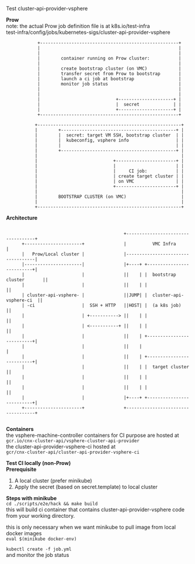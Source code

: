 Test cluster-api-provider-vsphere

**Prow**   
note: the actual Prow job definition file is at k8s.io/test-infra  
test-infra/config/jobs/kubernetes-sigs/cluster-api-provider-vsphere  

```
            +-----------------------------------------------------+
            |                                                     |
            |                                                     |
            |        container running on Prow cluster:           |
            |                                                     |
            |        create bootstrap cluster (on VMC)            |
            |        transfer secret from Prow to bootstrap       |
            |        launch a ci job at bootstrap                 |
            |        monitor job status                           |
            |                                                     |
            |                                                     |
            |                             +---------------------+ |
            |                             |  secret             | |
            |                             +---------------------+ |
            +-----------------------------------------------------+

           +-------------------------------------------------------+
           |        +--------------------------------------------+ |
           |        |  secret: target VM SSH, bootstrap cluster  | |
           |        |  kubeconfig, vsphere info                  | |
           |        |                                            | |
           |        +--------------------------------------------+ |
           |                                                       |
           |                             +-----------------------+ |
           |                             |                       | |
           |                             |     CI job:           | |
           |                             | create target cluster | |
           |                             | on VMC                | |
           |                             +-----------------------+ |
           |                                                       |
           |        BOOTSTRAP CLUSTER (on VMC)                     |
           |                                                       |
           +-------------------------------------------------------+
``` 
 
   
**Architecture**    
```

                                             +-----------------------------------+
      +----------------------+               |          VMC Infra                |
      |   Prow/Local cluster |               |-----------------------------------|
      |----------------------|               |+----+ +--------------------------+|
      |                      |               ||    | |  bootstrap cluster       ||
      |                      |               ||    | |                          ||
      | cluster-api-vsphere- |               ||JUMP| |  cluster-api-vsphere-ci  ||
      | -ci                  |  SSH + HTTP   ||HOST| |  (a k8s job)             ||
      |                      | +-----------> ||    | |                          ||
      |                      | <-----------+ ||    | |                          ||
      |                      |               ||    | +--------------------------+|
      |                      |               ||    |                             |
      |                      |               ||    | +--------------------------+|
      |                      |               ||    | |  target cluster          ||
      |                      |               ||    | |                          ||
      |                      |               ||    | |                          ||
      |                      |               |+----+ +--------------------------+|
      +----------------------+               +-----------------------------------+
                                             
```
      
**Containers**    
the vsphere-machine-controller containers for CI purpose are hosted at   
`gcr.io/cnx-cluster-api/vsphere-cluster-api-provider`   
the cluster-api-provider-vsphere-ci hosted at   
`gcr/cnx-cluster-api/cluster-api-provider-vsphere-ci` 


**Test CI locally (non-Prow)**   
****Prerequisite**** 
1) A local cluster (prefer minikube)   
2) Apply the secret (based on secret.template) to local cluster   
 
**Steps with minikube**   
`cd ./scripts/e2e/hack && make build`   
this will build ci container that contains cluster-api-provider-vsphere code from your working directory.    

this is only necessary when we want minikube to pull image from local docker images   
`eval $(minikube docker-env)`   

`kubectl create -f job.yml`   
and monitor the job status   
